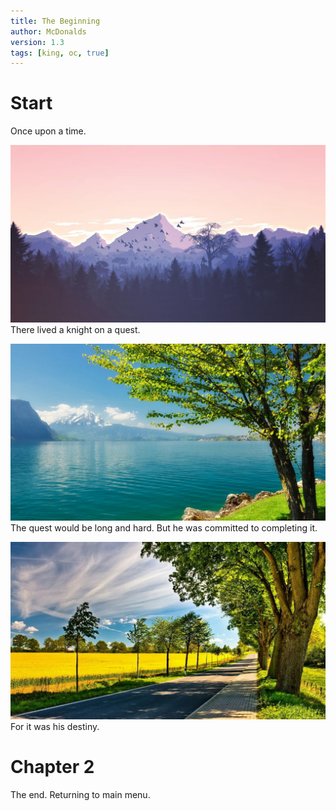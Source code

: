 ```yaml
---
title: The Beginning
author: McDonalds
version: 1.3
tags: [king, oc, true]
---
```


# Start

Once upon a time.

![](bg1.jpg)
There lived a knight on a quest.

![](bg2.jpg)
The quest would be long and hard.
But he was committed to completing it.

![](bg3.jpg)
For it was his destiny.

# Chapter 2
The end.
Returning to main menu.
